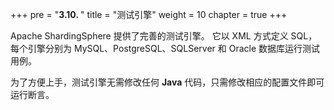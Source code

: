 +++
pre = "<b>3.10. </b>"
title = "测试引擎"
weight = 10
chapter = true
+++

Apache ShardingSphere 提供了完善的测试引擎。
它以 XML 方式定义 SQL，每个引擎分别为 MySQL、PostgreSQL、SQLServer 和 Oracle 数据库运行测试用例。

为了方便上手，测试引擎无需修改任何 **Java** 代码，只需修改相应的配置文件即可运行断言。

